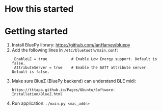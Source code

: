# How this started

# Getting started

1. Install BluePy library: https://github.com/IanHarvey/bluepy
2. Add the following lines in `/etc/bluetooth/main.conf`:
    ``` 
     EnableLE = true           # Enable Low Energy support. Default is false.
     AttributeServer = true    # Enable the GATT attribute server. Default is false.
    ```
3. Make sure BlueZ (BluePy backend) can understand BLE midi:
    ```
    https://tttapa.github.io/Pages/Ubuntu/Software-Installation/BlueZ.html
    ```
4. Run application: `./main.py <mac_addr>`
